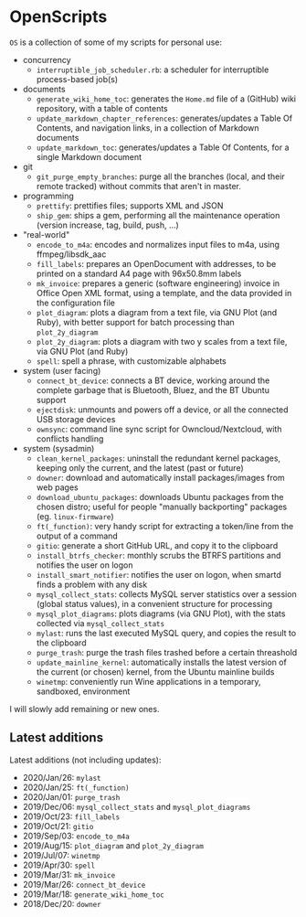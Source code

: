 # OpenScripts #

`OS` is a collection of some of my scripts for personal use:

- concurrency
  - `interruptible_job_scheduler.rb`: a scheduler for interruptible process-based job(s)
- documents
  - `generate_wiki_home_toc`: generates the `Home.md` file of a (GitHub) wiki repository, with a table of contents
  - `update_markdown_chapter_references`: generates/updates a Table Of Contents, and navigation links, in a collection of Markdown documents
  - `update_markdown_toc`: generates/updates a Table Of Contents, for a single Markdown document
- git
  - `git_purge_empty_branches`: purge all the branches (local, and their remote tracked) without commits that aren't in master.
- programming
  - `prettify`: prettifies files; supports XML and JSON
  - `ship_gem`: ships a gem, performing all the maintenance operation (version increase, tag, build, push, ...)
- "real-world"
  - `encode_to_m4a`: encodes and normalizes input files to m4a, using ffmpeg/libsdk_aac
  - `fill_labels`: prepares an OpenDocument with addresses, to be printed on a standard A4 page with 96x50.8mm labels
  - `mk_invoice`: prepares a generic (software engineering) invoice in Office Open XML format, using a template, and the data provided in the configuration file
  - `plot_diagram`: plots a diagram from a text file, via GNU Plot (and Ruby),  with better support for batch processing than `plot_2y_diagram`
  - `plot_2y_diagram`: plots a diagram with two y scales from a text file, via GNU Plot (and Ruby)
  - `spell`: spell a phrase, with customizable alphabets
- system (user facing)
  - `connect_bt_device`: connects a BT device, working around the complete garbage that is Bluetooth, Bluez, and the BT Ubuntu support
  - `ejectdisk`: unmounts and powers off a device, or all the connected USB storage devices
  - `ownsync`: command line sync script for Owncloud/Nextcloud, with conflicts handling
- system (sysadmin)
  - `clean_kernel_packages`: uninstall the redundant kernel packages, keeping only the current, and the latest (past or future)
  - `downer`: download and automatically install packages/images from web pages
  - `download_ubuntu_packages`: downloads Ubuntu packages from the chosen distro; useful for people "manually backporting" packages (eg. `linux-firmware`)
  - `ft(_function)`: very handy script for extracting a token/line from the output of a command
  - `gitio`: generate a short GitHub URL, and copy it to the clipboard
  - `install_btrfs_checker`: monthly scrubs the BTRFS partitions and notifies the user on logon
  - `install_smart_notifier`: notifies the user on logon, when smartd finds a problem with any disk
  - `mysql_collect_stats`: collects MySQL server statistics over a session (global status values), in a convenient structure for processing
  - `mysql_plot_diagrams`: plots diagrams (via GNU Plot), with the stats collected via `mysql_collect_stats`
  - `mylast`: runs the last executed MySQL query, and copies the result to the clipboard
  - `purge_trash`: purge the trash files trashed before a certain threashold
  - `update_mainline_kernel`: automatically installs the latest version of the current (or chosen) kernel, from the Ubuntu mainline builds
  - `winetmp`: conveniently run Wine applications in a temporary, sandboxed, environment

I will slowly add remaining or new ones.

## Latest additions

Latest additions (not including updates):

- 2020/Jan/26: `mylast`
- 2020/Jan/25: `ft(_function)`
- 2020/Jan/01: `purge_trash`
- 2019/Dec/06: `mysql_collect_stats` and `mysql_plot_diagrams`
- 2019/Oct/23: `fill_labels`
- 2019/Oct/21: `gitio`
- 2019/Sep/03: `encode_to_m4a`
- 2019/Aug/15: `plot_diagram` and `plot_2y_diagram`
- 2019/Jul/07: `winetmp`
- 2019/Apr/30: `spell`
- 2019/Mar/31: `mk_invoice`
- 2019/Mar/26: `connect_bt_device`
- 2019/Mar/18: `generate_wiki_home_toc`
- 2018/Dec/20: `downer`
